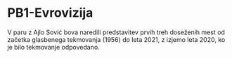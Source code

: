 # PB1-Evrovizija
V paru z Ajlo Sović bova naredili predstavitev prvih treh doseženih mest od začetka glasbenega tekmovanja (1956) do leta 2021, z izjemo leta 2020, ko je bilo tekmovanje odpovedano.
